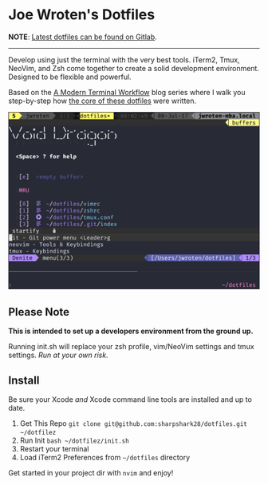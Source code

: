 # Joe Wroten's Dotfiles

**NOTE**: [Latest dotfiles can be found on Gitlab](https://gitlab.com/gaiety/dotfiles).

---

Develop using just the terminal with the very best tools. iTerm2, Tmux, NeoVim, and Zsh come together to create a solid development environment. Designed to be flexible and powerful.

Based on the [A Modern Terminal Workflow](https://wrotenwrites.com/a_modern_terminal_workflow_1/) blog series where I walk you step-by-step how [the core of these dotfiles](https://github.com/sharpshark28/modern-terminal-workflow) were written. 

![preview](preview.png)

## Please Note

**This is intended to set up a developers environment from the ground up.**

Running init.sh will replace your zsh profile, vim/NeoVim settings and tmux settings. _Run at your own risk._

## Install

Be sure your Xcode _and_ Xcode command line tools are installed and up to date.

1. Get This Repo `git clone git@github.com:sharpshark28/dotfiles.git ~/dotfilez`
2. Run Init `bash ~/dotfilez/init.sh`
3. Restart your terminal
4. Load iTerm2 Preferences from `~/dotfiles` directory

Get started in your project dir with `nvim` and enjoy!
